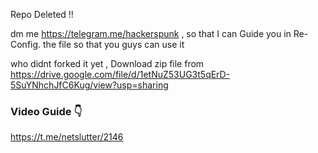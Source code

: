 Repo Deleted !!

dm me https://telegram.me/hackerspunk , so that I can Guide you in Re-Config. the file so that you guys can use it

who didnt forked it yet , Download zip file from https://drive.google.com/file/d/1etNuZ53UG3t5qErD-5SuYNhchJfC6Kug/view?usp=sharing

### Video Guide 👇
https://t.me/netslutter/2146
